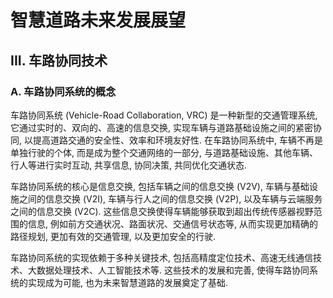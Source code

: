 # 智慧道路未来发展展望

## III. 车路协同技术

### A. 车路协同系统的概念

车路协同系统 (Vehicle-Road Collaboration, VRC) 是一种新型的交通管理系统, 它通过实时的、双向的、高速的信息交换, 实现车辆与道路基础设施之间的紧密协同, 以提高道路交通的安全性、效率和环境友好性.
在车路协同系统中, 车辆不再是单独行驶的个体, 而是成为整个交通网络的一部分, 与道路基础设施、其他车辆、行人等进行实时互动, 共享信息, 协同决策, 共同优化交通状态.

车路协同系统的核心是信息交换, 包括车辆之间的信息交换 (V2V), 车辆与基础设施之间的信息交换 (V2I), 车辆与行人之间的信息交换 (V2P), 以及车辆与云端服务之间的信息交换 (V2C).
这些信息交换使得车辆能够获取到超出传统传感器视野范围的信息, 例如前方交通状况、路面状况、交通信号状态等, 从而实现更加精确的路径规划, 更加有效的交通管理, 以及更加安全的行驶.

车路协同系统的实现依赖于多种关键技术, 包括高精度定位技术、高速无线通信技术、大数据处理技术、人工智能技术等.
这些技术的发展和完善, 使得车路协同系统的实现成为可能, 也为未来智慧道路的发展奠定了基础.
